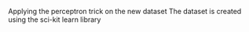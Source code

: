 Applying the perceptron trick on the new dataset
The dataset is created using the sci-kit learn library
